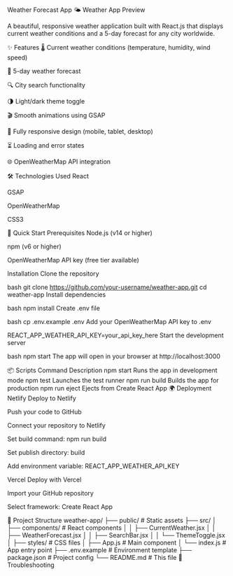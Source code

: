 Weather Forecast App 🌤️
Weather App Preview

A beautiful, responsive weather application built with React.js that displays current weather conditions and a 5-day forecast for any city worldwide.

✨ Features
🌡️ Current weather conditions (temperature, humidity, wind speed)

📅 5-day weather forecast

🔍 City search functionality

🌗 Light/dark theme toggle

🎬 Smooth animations using GSAP

📱 Fully responsive design (mobile, tablet, desktop)

⏳ Loading and error states

🌐 OpenWeatherMap API integration

🛠️ Technologies Used
React

GSAP

OpenWeatherMap

CSS3

🚀 Quick Start
Prerequisites
Node.js (v14 or higher)

npm (v6 or higher)

OpenWeatherMap API key (free tier available)

Installation
Clone the repository

bash
git clone https://github.com/your-username/weather-app.git
cd weather-app
Install dependencies

bash
npm install
Create .env file

bash
cp .env.example .env
Add your OpenWeatherMap API key to .env

REACT_APP_WEATHER_API_KEY=your_api_key_here
Start the development server

bash
npm start
The app will open in your browser at http://localhost:3000

📦 Scripts
Command	Description
npm start	Runs the app in development mode
npm test	Launches the test runner
npm run build	Builds the app for production
npm run eject	Ejects from Create React App
🌍 Deployment
Netlify
Deploy to Netlify

Push your code to GitHub

Connect your repository to Netlify

Set build command: npm run build

Set publish directory: build

Add environment variable: REACT_APP_WEATHER_API_KEY

Vercel
Deploy with Vercel

Import your GitHub repository

Select framework: Create React App



📂 Project Structure
weather-app/
├── public/            # Static assets
├── src/
│   ├── components/    # React components
│   │   ├── CurrentWeather.jsx
│   │   ├── WeatherForecast.jsx
│   │   ├── SearchBar.jsx
│   │   └── ThemeToggle.jsx
│   ├── styles/        # CSS files
│   ├── App.js         # Main component
│   └── index.js       # App entry point
├── .env.example       # Environment template
├── package.json       # Project config
└── README.md          # This file
🔧 Troubleshooting
